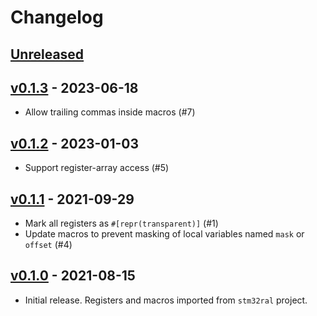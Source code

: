 # Changelog

## [Unreleased]

## [v0.1.3] - 2023-06-18

* Allow trailing commas inside macros (#7)

## [v0.1.2] - 2023-01-03

* Support register-array access (#5)

## [v0.1.1] - 2021-09-29

* Mark all registers as `#[repr(transparent)]` (#1)
* Update macros to prevent masking of local variables named `mask` or `offset` (#4)

## [v0.1.0] - 2021-08-15

* Initial release. Registers and macros imported from `stm32ral` project.

[Unreleased]: https://github.com/adamgreig/ral-registers/compare/v0.1.3...HEAD
[v0.1.3]: https://github.com/adamgreig/ral-registers/tree/v0.1.3
[v0.1.2]: https://github.com/adamgreig/ral-registers/tree/v0.1.2
[v0.1.1]: https://github.com/adamgreig/ral-registers/tree/v0.1.1
[v0.1.0]: https://github.com/adamgreig/ral-registers/tree/v0.1.0
